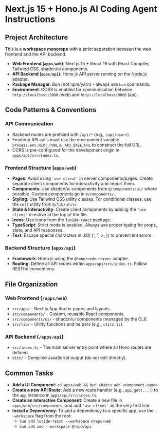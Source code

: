 # Next.js 15 + Hono.js AI Coding Agent Instructions

## Project Architecture

This is a **workspace monorepo** with a strict separation between the web frontend and the API backend.

- **Web Frontend (`apps/web`)**: Next.js 15 + React 19 with React Compiler, Tailwind CSS, shadcn/ui components.
- **API Backend (`apps/api`)**: Hono.js API server running on the Node.js adapter.
- **Package Manager**: Bun (not npm/yarn) - always use `bun` commands.
- **Environment**: CORS is enabled for communication between `http://localhost:3000` (web) and `http://localhost:8000` (api).

## Code Patterns & Conventions

### API Communication

- Backend routes are prefixed with `/api/*` (e.g., `/api/users`).
- Frontend API calls must use the environment variable `process.env.NEXT_PUBLIC_API_BASE_URL` to construct the full URL.
- CORS is pre-configured for the development origin in `apps/api/src/index.ts`.

### Frontend Structure (`apps/web`)

- **Pages**: Avoid using `'use client'` in server components/pages. Create separate client components for interactivity and import them.
- **Components**: Use shadcn/ui components from `@/components/ui/` where possible. Custom components go in `@/components/`.
- **Styling**: Use Tailwind CSS utility classes. For conditional classes, use the `cn()` utility from `@/lib/utils`.
- **State & Interactivity**: Create client components by adding the `'use client'` directive at the top of the file.
- **Icons**: Use icons from the `lucide-react` package.
- **TypeScript**: Strict mode is enabled. Always use proper typing for props, state, and API responses.
- **Text**: Escape special characters in JSX (&apos;, &quot;, &gt;, &#125;) to prevent lint errors.

### Backend Structure (`apps/api`)

- **Framework**: Hono.js using the `@hono/node-server` adapter.
- **Routing**: Define all API routes within `apps/api/src/index.ts`. Follow RESTful conventions.

## File Organization

### Web Frontend (`/apps/web`)

- `src/app/` - Next.js App Router pages and layouts.
- `src/components/` - Custom, reusable React components.
- `src/components/ui/` - shadcn/ui components (managed by the CLI).
- `src/lib/` - Utility functions and helpers (e.g., `utils.ts`).

### API Backend (`/apps/api`)

- `src/index.ts` - The main server entry point where all Hono routes are defined.
- `dist/` - Compiled JavaScript output (do not edit directly).

## Common Tasks

- **Add a UI Component**: `cd apps/web && bun shadcn add <component-name>`
- **Create a new API Route**: Add a new route handler (e.g., `app.get(...)`) to the `app` instance in `apps/api/src/index.ts`.
- **Create an Interactive Component**: Create a new file in `apps/web/src/components`, and add `'use client'` as the very first line.
- **Install a Dependency**: To add a dependency to a specific app, use the `--workspace` flag from the root:
  - `bun add lucide-react --workspace @repo/web`
  - `bun add zod --workspace @repo/api`
